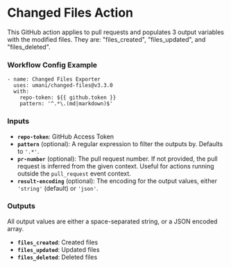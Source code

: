 # Changed Files Action

This GitHub action applies to pull requests and populates 3 output variables with the modified files. They are: "files_created", "files_updated", and "files_deleted".

### Workflow Config Example

```
- name: Changed Files Exporter
  uses: umani/changed-files@v3.3.0
  with:
    repo-token: ${{ github.token }}
    pattern: '^.*\.(md|markdown)$'
```

### Inputs

-   **`repo-token`**: GitHub Access Token
-   **`pattern`** (optional): A regular expression to filter the outputs by. Defaults to `'.*'`.
-   **`pr-number`** (optional): The pull request number. If not provided, the pull request is inferred from the given context. Useful for actions running outside the `pull_request` event context.
-   **`result-encoding`** (optional): The encoding for the output values, either `'string'` (default) or `'json'`.

### Outputs

All output values are either a space-separated string, or a JSON encoded array.

-   **`files_created`**: Created files
-   **`files_updated`**: Updated files
-   **`files_deleted`**: Deleted files

